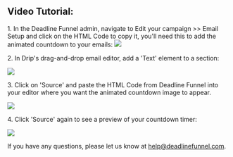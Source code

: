 ##  Video Tutorial:

1\. In the Deadline Funnel admin, navigate to Edit your campaign >> Email Setup and click on the HTML Code to copy it, you'll need this to add the animated countdown to your emails: 
![](https://s3.amazonaws.com/helpscout.net/docs/assets/53974d6ce4b0c76107b109d1/images/5a7a235a0428634376cfdf91/file-Svl9NCk2Q7.png)

2\. In Drip's drag-and-drop email editor, add a 'Text' element to a section: 

![](https://s3.amazonaws.com/helpscout.net/docs/assets/53974d6ce4b0c76107b109d1/images/5b9be2f90428631d7a8b264d/file-vcZpEv2bDd.png)

3\. Click on 'Source' and paste the HTML Code from Deadline Funnel into your editor where you want the animated countdown image to appear. 

![](https://s3.amazonaws.com/helpscout.net/docs/assets/53974d6ce4b0c76107b109d1/images/5a21d74e0428637405653f97/file-IeBMY386Ic.png)

4\. Click 'Source' again to see a preview of your countdown timer: 

![](https://s3.amazonaws.com/helpscout.net/docs/assets/53974d6ce4b0c76107b109d1/images/5a21d7732c7d3a71c72beb2a/file-iUSz0sA9k2.png)

If you have any questions, please let us know at
[help@deadlinefunnel.com](mailto:mailto:help@deadlinefunnel.com).


